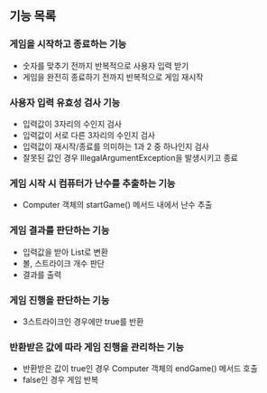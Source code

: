 ## 기능 목록
### 게임을 시작하고 종료하는 기능
+ 숫자를 맞추기 전까지 반복적으로 사용자 입력 받기
+ 게임을 완전히 종료하기 전까지 반복적으로 게임 재시작

### 사용자 입력 유효성 검사 기능
+ 입력값이 3자리의 수인지 검사
+ 입력값이 서로 다른 3자리의 수인지 검사
+ 입력값이 재시작/종료를 의미하는 1과 2 중 하나인지 검사
+ 잘못된 값인 경우 IllegalArgumentException을 발생시키고 종료

### 게임 시작 시 컴퓨터가 난수를 추출하는 기능
+ Computer 객체의 startGame() 메서드 내에서 난수 추출

### 게임 결과를 판단하는 기능
+ 입력값을 받아 List로 변환
+ 볼, 스트라이크 개수 판단
+ 결과를 출력

### 게임 진행을 판단하는 기능
+ 3스트라이크인 경우에만 true를 반환

### 반환받은 값에 따라 게임 진행을 관리하는 기능
+ 반환받은 값이 true인 경우 Computer 객체의 endGame() 메서드 호출
+ false인 경우 게임 반복
